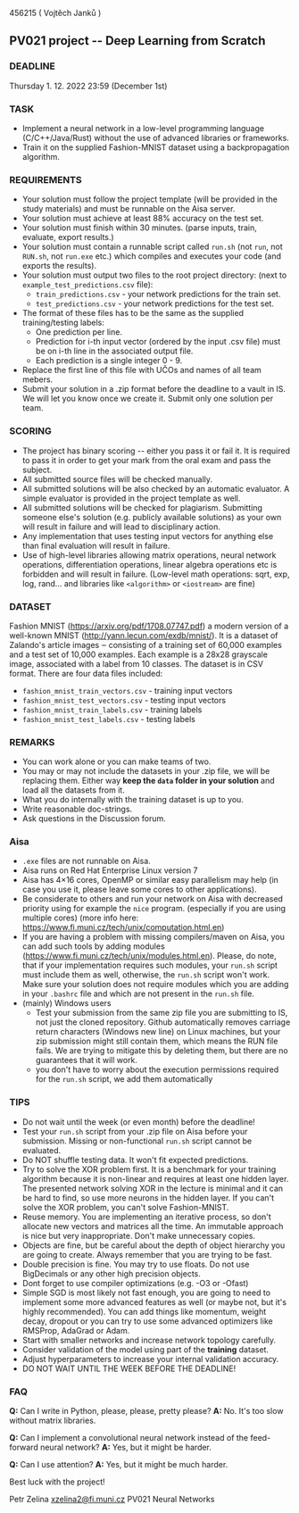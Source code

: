 456215 ( Vojtěch Janků )
## PV021 project -- Deep Learning from Scratch

### DEADLINE
Thursday 1. 12. 2022 23:59 (December 1st)

### TASK
  - Implement a neural network in a low-level programming language (C/C++/Java/Rust)
    without the use of advanced libraries or frameworks.
  - Train it on the supplied Fashion-MNIST dataset using a backpropagation
   algorithm.

### REQUIREMENTS
  - Your solution must follow the project template (will be provided
    in the study materials) and must be runnable on the Aisa server.
  - Your solution must achieve at least 88% accuracy on the test set.
  - Your solution must finish within 30 minutes.
    (parse inputs, train, evaluate, export results.)
  - Your solution must contain a runnable script called `run.sh` (not `run`, not
   `RUN.sh`, not `run.exe` etc.) which compiles and executes your code
    (and exports the results).
  - Your solution must output two files to the root project directory:
    (next to `example_test_predictions.csv` file):
     - `train_predictions.csv` - your network predictions for the train set.
     - `test_predictions.csv`  - your network predictions for the test set.
  - The format of these files has to be the same as the supplied
    training/testing labels:
     - One prediction per line.
     - Prediction for i-th input vector (ordered by the input .csv file) must
       be on i-th line in the associated output file.
     - Each prediction is a single integer 0 - 9.
  - Replace the first line of this file with UČOs and names of all team mebers.
  - Submit your solution in a .zip format before the deadline to a vault in IS.
    We will let you know once we create it. Submit only one solution per team.

### SCORING
  - The project has binary scoring -- either you pass it or fail it.
    It is required to pass it in order to get your mark from the oral exam
    and pass the subject.
  - All submitted source files will be checked manually.
  - All submitted solutions will be also checked by an automatic evaluator.
    A simple evaluator is provided in the project template as well.
  - All submitted solutions will be checked for plagiarism.
    Submitting someone else's solution (e.g. publicly available solutions)
    as your own will result in failure and will lead to disciplinary action.
  - Any implementation that uses testing input vectors for anything else
    than final evaluation will result in failure.
  - Use of high-level libraries allowing matrix operations, neural
    network operations, differentiation operations, linear algebra operations
    etc is forbidden and will result in failure.
    (Low-level math operations: sqrt, exp, log, rand... and libraries
    like `<algorithm>` or `<iostream>` are fine)

### DATASET
Fashion MNIST (https://arxiv.org/pdf/1708.07747.pdf) a modern version of a
well-known MNIST (http://yann.lecun.com/exdb/mnist/). It is a dataset of
Zalando's article images ‒ consisting of a training set of 60,000 examples
and a test set of 10,000 examples. Each example is a 28x28 grayscale image,
associated with a label from 10 classes. The dataset is in CSV format. There
are four data files included:
 - `fashion_mnist_train_vectors.csv`   - training input vectors
 - `fashion_mnist_test_vectors.csv`    - testing input vectors
 - `fashion_mnist_train_labels.csv`    - training labels
 - `fashion_mnist_test_labels.csv`     - testing labels

### REMARKS
  - You can work alone or you can make teams of two.
  - You may or may not include the datasets in your .zip file, we will be
    replacing them. Either way **keep the `data` folder in your solution**
    and load all the datasets from it.
  - What you do internally with the training dataset is up to you.
  - Write reasonable doc-strings.
  - Ask questions in the Discussion forum.

### Aisa
  - `.exe` files are not runnable on Aisa.
  - Aisa runs on Red Hat Enterprise Linux version 7
  - Aisa has 4×16 cores, OpenMP or similar easy parallelism may help (in case
    you use it, please leave some cores to other applications).
  - Be considerate to others and run your network on Aisa with decreased priority
    using for example the `nice` program. (especially if you are using multiple cores)
    (more info here: https://www.fi.muni.cz/tech/unix/computation.html.en)
  - If you are having a problem with missing compilers/maven on Aisa, you can
    add such tools by adding modules
    (https://www.fi.muni.cz/tech/unix/modules.html.en). Please, do note, that
    if your implementation requires such modules, your `run.sh` script must include
    them as well, otherwise, the `run.sh` script won't work. Make sure your solution
    does not require modules which you are adding in your `.bashrc` file and
    which are not present in the `run.sh` file.
  - (mainly) Windows users
    - Test your submission from the same zip file you are submitting to IS, not just
      the cloned repository. Github automatically removes carriage return characters
      (Windows new line) on Linux machines, but your zip submission might still
      contain them, which means the RUN file fails. We are trying to mitigate this
      by deleting them, but there are no guarantees that it will work.
    - you don't have to worry about the execution permissions required for the `run.sh`
      script, we add them automatically

### TIPS
  - Do not wait until the week (or even month) before the deadline!
  - Test your `run.sh` script from your .zip file on Aisa before your
    submission. Missing or non-functional `run.sh` script cannot be evaluated.
  - Do NOT shuffle testing data. It won't fit expected predictions.
  - Try to solve the XOR problem first. It is a benchmark for your training
    algorithm because it is non-linear and requires at least one hidden layer.
    The presented network solving XOR in the lecture is minimal and it can be hard
    to find, so use more neurons in the hidden layer. If you can't solve
    the XOR problem, you can't solve Fashion-MNIST.
  - Reuse memory. You are implementing an iterative process, so don't allocate
    new vectors and matrices all the time. An immutable approach is nice but
    very inappropriate. Don't make unnecessary copies.
  - Objects are fine, but be careful about the depth of object hierarchy you
    are going to create. Always remember that you are trying to be fast.
  - Double precision is fine. You may try to use floats. Do not use BigDecimals
    or any other high precision objects.
  - Dont forget to use compiler optimizations (e.g. -O3 or -Ofast)
  - Simple SGD is most likely not fast enough, you are going to need to
    implement some more advanced features as well (or maybe not, but it's highly
    recommended). You can add things like momentum, weight decay, dropout or you
    can try to use some advanced optimizers like RMSProp, AdaGrad or Adam.
  - Start with smaller networks and increase network topology carefully.
  - Consider validation of the model using part of the **training** dataset.
  - Adjust hyperparameters to increase your internal validation accuracy.
  - DO NOT WAIT UNTIL THE WEEK BEFORE THE DEADLINE!

### FAQ
**Q:** Can I write in Python, please, please, pretty please?
**A:** No. It's too slow without matrix libraries.

**Q:** Can I implement a convolutional neural network instead of the feed-forward
    neural network?
**A:** Yes, but it might be harder.

**Q:** Can I use attention?
**A:** Yes, but it might be much harder.

Best luck with the project!

Petr Zelina
xzelina2@fi.muni.cz
PV021 Neural Networks
